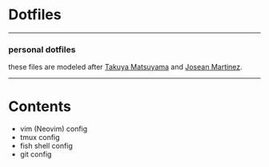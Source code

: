 # Dotfiles

---

### personal dotfiles

these files are modeled after [Takuya Matsuyama](https://github.com/craftzdog) and [Josean Martinez](https://github.com/josean-dev).

---

# Contents

- vim (Neovim) config
- tmux config
- fish shell config
- git config
